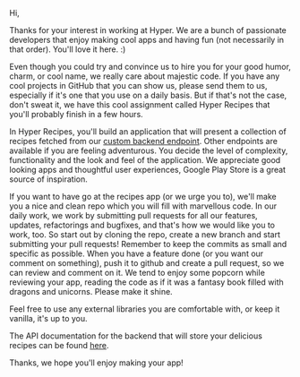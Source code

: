 Hi,

Thanks for your interest in working at Hyper. We are a bunch of passionate developers that enjoy
making cool apps and having fun (not necessarily in that order). You'll love it here. :)

Even though you could try and convince us to hire you for your good humor, charm, or cool name, we
really care about majestic code. If you have any cool projects in GitHub that you can show us,
please send them to us, especially if it's one that you use on a daily basis. But if that's not the
case, don't sweat it, we have this cool assignment called Hyper Recipes that you'll probably finish
in a few hours.

In Hyper Recipes, you'll build an application that will present a collection of recipes fetched from
our [custom backend endpoint](http://hyper-recipes.herokuapp.com/recipes). Other endpoints are 
available if you are feeling adventurous. You decide the level of complexity, functionality and the
look and feel of the application. We appreciate good looking apps and thoughtful user experiences,
Google Play Store is a great source of inspiration.

If you want to have go at the recipes app (or we urge you to), we'll make you a nice and clean repo
which you will fill with marvellous code. In our daily work, we work by submitting pull requests for
all our features, updates, refactorings and bugfixes, and that's how we would like you to work,
too. So start out by cloning the repo, create a new branch and start submitting your pull requests!
Remember to keep the commits as small and specific as possible. When you have a feature done (or you
want our comment on something), push it to github and create a pull request, so we can review and
comment on it. We tend to enjoy some popcorn while reviewing your app, reading the code as if it
was a fantasy book filled with dragons and unicorns. Please make it shine.

Feel free to use any external libraries you are comfortable with, or keep it vanilla, it's up to
you.

The API documentation for the backend that will store your delicious recipes can be found [here](https://github.com/hyperoslo/hyper-recipes/blob/master/README.md).

Thanks, we hope you'll enjoy making your app!
